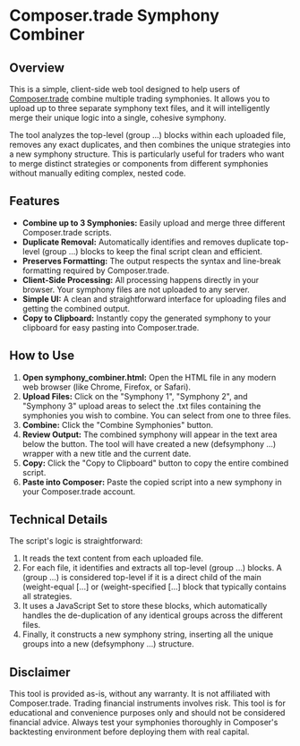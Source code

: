 # **Composer.trade Symphony Combiner**

## **Overview**

This is a simple, client-side web tool designed to help users of [Composer.trade](https://www.composer.trade/) combine multiple trading symphonies. It allows you to upload up to three separate symphony text files, and it will intelligently merge their unique logic into a single, cohesive symphony.

The tool analyzes the top-level (group ...) blocks within each uploaded file, removes any exact duplicates, and then combines the unique strategies into a new symphony structure. This is particularly useful for traders who want to merge distinct strategies or components from different symphonies without manually editing complex, nested code.

## **Features**

* **Combine up to 3 Symphonies:** Easily upload and merge three different Composer.trade scripts.  
* **Duplicate Removal:** Automatically identifies and removes duplicate top-level (group ...) blocks to keep the final script clean and efficient.  
* **Preserves Formatting:** The output respects the syntax and line-break formatting required by Composer.trade.  
* **Client-Side Processing:** All processing happens directly in your browser. Your symphony files are not uploaded to any server.  
* **Simple UI:** A clean and straightforward interface for uploading files and getting the combined output.  
* **Copy to Clipboard:** Instantly copy the generated symphony to your clipboard for easy pasting into Composer.trade.

## **How to Use**

1. **Open symphony\_combiner.html:** Open the HTML file in any modern web browser (like Chrome, Firefox, or Safari).  
2. **Upload Files:** Click on the "Symphony 1", "Symphony 2", and "Symphony 3" upload areas to select the .txt files containing the symphonies you wish to combine. You can select from one to three files.  
3. **Combine:** Click the "Combine Symphonies" button.  
4. **Review Output:** The combined symphony will appear in the text area below the button. The tool will have created a new (defsymphony ...) wrapper with a new title and the current date.  
5. **Copy:** Click the "Copy to Clipboard" button to copy the entire combined script.  
6. **Paste into Composer:** Paste the copied script into a new symphony in your Composer.trade account.

## **Technical Details**

The script's logic is straightforward:

1. It reads the text content from each uploaded file.  
2. For each file, it identifies and extracts all top-level (group ...) blocks. A (group ...) is considered top-level if it is a direct child of the main (weight-equal \[...\] or (weight-specified \[...\] block that typically contains all strategies.  
3. It uses a JavaScript Set to store these blocks, which automatically handles the de-duplication of any identical groups across the different files.  
4. Finally, it constructs a new symphony string, inserting all the unique groups into a new (defsymphony ...) structure.

## **Disclaimer**

This tool is provided as-is, without any warranty. It is not affiliated with Composer.trade. Trading financial instruments involves risk. This tool is for educational and convenience purposes only and should not be considered financial advice. Always test your symphonies thoroughly in Composer's backtesting environment before deploying them with real capital.
